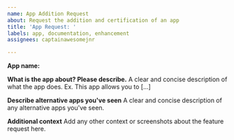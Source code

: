 ```yaml
---
name: App Addition Request
about: Request the addition and certification of an app
title: 'App Request: '
labels: app, documentation, enhancement
assignees: captainawesomejnr

---
```


**App name:** 

**What is the app about? Please describe.**
A clear and concise description of what the app does. Ex. This app allows you to […]

**Describe alternative apps you've seen**
A clear and concise description of any alternative apps you've seen.

**Additional context**
Add any other context or screenshots about the feature request here.
